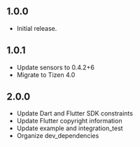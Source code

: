 ## 1.0.0

* Initial release.

## 1.0.1

* Update sensors to 0.4.2+6
* Migrate to Tizen 4.0

## 2.0.0

* Update Dart and Flutter SDK constraints
* Update Flutter copyright information
* Update example and integration_test
* Organize dev_dependencies
